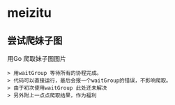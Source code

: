 # meizitu
尝试爬妹子图
---
用Go 爬取妹子图图片
```
> 用waitGroup 等待所有的协程完成。
> 代码可以直接运行，最后会报一个waitGroup的错误，不影响爬取。
> 由于初次使用waitGroup 此处还未解决
> 另外附上一点点爬取结果，作为福利
```
